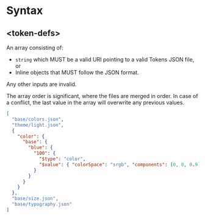 # Syntax

## &lt;token-defs&gt;

An array consisting of:

- `string` which MUST be a valid URI pointing to a valid Tokens JSON file, or
- Inline objects that MUST follow the JSON format.

Any other inputs are invalid.

The array order is significant, where the files are merged in order. In case of a conflict, the last value in the array will overwrite any previous values.

<aside class="example">

```json
[
  "base/colors.json",
  "theme/light.json",
  {
    "color": {
      "base": {
        "blue": {
          "100": {
            "$type": "color",
            "$value": { "colorSpace": "srgb", "components": [0, 0, 0.9] }
          }
        }
      }
    }
  },
  "base/size.json",
  "base/typography.json"
]
```

</aside>
